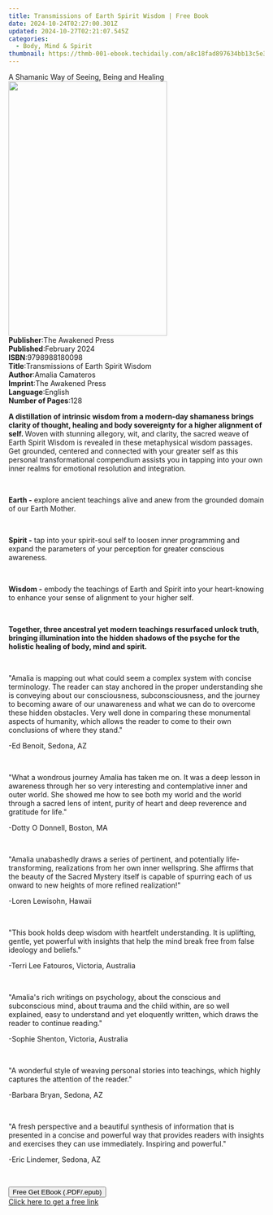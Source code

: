 ```yaml
---
title: Transmissions of Earth Spirit Wisdom | Free Book
date: 2024-10-24T02:27:00.301Z
updated: 2024-10-27T02:21:07.545Z
categories:
  - Body, Mind & Spirit
thumbnail: https://thmb-001-ebook.techidaily.com/a8c18fad897634bb13c5e371d93710e72876f60441e343d0f40b5b94f08047e1.jpg
---
```

<main id="book-container">
  <div class="flex flex-col">
    <div class="book-brief flex-1 py-6 px-4 sm:p-6 md:py-10 md:px-8">
      <!-- brief-->
      <div class="book-brief-main">
        A Shamanic Way of Seeing, Being and Healing
      </div>
    </div>
    <div
      class="book-meta-info flex-1 grid gap-4 col-start-1 col-end-3 row-start-1 sm:mb-6 sm:grid-cols-4 lg:gap-6 lg:col-start-2 lg:row-end-6 lg:row-span-6 lg:mb-0"
    >
      <div
        class="book-meta-info-left place-content-center mt-4 p-4 text-sm leading-6 col-start-2 col-span-2 dark:text-slate-400"
      >
        <img
          class="w-full h-500 object-cover rounded-lg sm:h-255 sm:col-span-2 lg:col-span-full"
          src="https://img-001-ebook.techidaily.com/38e63cc173681721aca1695a7be1830a190918886bb6fb2650f97308fa92fc25.jpg"
          alt=""
          width="312"
          height="500"
        />
      </div>
      <div
        class="book-meta-info-right mt-2 col-start-1 row-start-2 col-span-3 self-center"
      >
        <!-- meta data  -->
        <div class="flex flex-col px-4 md:px-8">
          <div class="flex-1">
            <strong>Publisher</strong>:<span class="px-2"
              >The Awakened Press</span
            >
          </div>
          <div class="flex-1">
            <strong>Published</strong>:<span class="px-2">February 2024</span>
          </div>
          <div class="flex-1">
            <strong>ISBN</strong>:<span class="px-2">9798988180098</span>
          </div>
          <div class="flex-1">
            <strong>Title</strong>:<span class="px-2"
              >Transmissions of Earth Spirit Wisdom</span
            >
          </div>
          <div class="flex-1">
            <strong>Author</strong>:<span class="px-2">Amalia Camateros</span>
          </div>
          <div class="flex-1">
            <strong>Imprint</strong>:<span class="px-2"
              >The Awakened Press</span
            >
          </div>
          <div class="flex-1">
            <strong>Language</strong>:<span class="px-2">English</span>
          </div>
          <div class="flex-1">
            <strong>Number of Pages</strong>:<span class="px-2">128</span>
          </div>
        </div>
      </div>
    </div>
    <div class="book-description flex-1 py-6 px-4 sm:p-6 md:py-10 md:px-8">
      <div class="book-description-main">
        <div accordion-content="" id="description">
          <p>
            <strong
              >A distillation of intrinsic wisdom from a modern-day shamaness
              brings clarity of thought, healing and body sovereignty for a
              higher alignment of self. </strong
            >Woven with stunning allegory, wit, and clarity, the sacred weave of
            Earth Spirit Wisdom is revealed in these metaphysical wisdom
            passages. Get grounded, centered and connected with your greater
            self as this personal transformational compendium assists you in
            tapping into your own inner realms for emotional resolution and
            integration.
          </p>
          <p><br /></p>
          <p>
            <strong>Earth -</strong> explore ancient teachings alive and anew
            from the grounded domain of our Earth Mother.
          </p>
          <p><br /></p>
          <p>
            <strong>Spirit -</strong> tap into your spirit-soul self to loosen
            inner programming and expand the parameters of your perception for
            greater conscious awareness.
          </p>
          <p><br /></p>
          <p>
            <strong>Wisdom -</strong> embody the teachings of Earth and Spirit
            into your heart-knowing to enhance your sense of alignment to your
            higher self.
          </p>
          <p><br /></p>
          <p>
            <strong
              >Together, three ancestral yet modern teachings resurfaced unlock
              truth, bringing illumination into the hidden shadows of the psyche
              for the holistic healing of body, mind and spirit.</strong
            >
          </p>
          <p><br /></p>
          <p class="ql-align-center">
            "Amalia is mapping out what could seem a complex system with concise
            terminology. The reader can stay anchored in the proper
            understanding she is conveying about our consciousness,
            subconsciousness, and the journey to becoming aware of our
            unawareness and what we can do to overcome these hidden obstacles.
            Very well done in comparing these monumental aspects of humanity,
            which allows the reader to come to their own conclusions of where
            they stand."
          </p>
          <p class="ql-align-center">-Ed Benoit, Sedona, AZ</p>
          <p><br /></p>
          <p class="ql-align-center">
            "What a wondrous journey Amalia has taken me on. It was a deep
            lesson in awareness through her so very interesting and
            contemplative inner and outer world. She showed me how to see both
            my world and the world through a sacred lens of intent, purity of
            heart and deep reverence and gratitude for life."
          </p>
          <p class="ql-align-center">-Dotty O Donnell, Boston, MA</p>
          <p><br /></p>
          <p class="ql-align-center">
            "Amalia unabashedly draws a series of pertinent, and potentially
            life-transforming, realizations from her own inner wellspring. She
            affirms that the beauty of the Sacred Mystery itself is capable of
            spurring each of us onward to new heights of more refined
            realization!"
          </p>
          <p class="ql-align-center">-Loren Lewisohn, Hawaii</p>
          <p><br /></p>
          <p class="ql-align-center">
            "This book holds deep wisdom with heartfelt understanding. It is
            uplifting, gentle, yet powerful with insights that help the mind
            break free from false ideology and beliefs."
          </p>
          <p class="ql-align-center">
            -Terri Lee Fatouros, Victoria, Australia
          </p>
          <p><br /></p>
          <p class="ql-align-center">
            "Amalia's rich writings on psychology, about the conscious and
            subconscious mind, about trauma and the child within, are so well
            explained, easy to understand and yet eloquently written, which
            draws the reader to continue reading."
          </p>
          <p class="ql-align-center">-Sophie Shenton, Victoria, Australia</p>
          <p><br /></p>
          <p class="ql-align-center">
            "A wonderful style of weaving personal stories into teachings, which
            highly captures the attention of the reader."
          </p>
          <p class="ql-align-center">-Barbara Bryan, Sedona, AZ</p>
          <p><br /></p>
          <p class="ql-align-center">
            "A fresh perspective and a beautiful synthesis of information that
            is presented in a concise and powerful way that provides readers
            with insights and exercises they can use immediately. Inspiring and
            powerful."
          </p>
          <p class="ql-align-center">-Eric Lindemer, Sedona, AZ</p>
          <p><br /></p>
        </div>
        <div class="accordion-fader"></div>
      </div>
    </div>
    <div class="book-excerpts flex-1 py-6 px-4 sm:p-6 md:py-10 md:px-8"></div>
    <div
      class="book-about-author flex-1 py-6 px-4 sm:p-6 md:py-10 md:px-8"
    ></div>
    <div class="book-free-get flex-1 py-6 px-4 sm:p-6 md:py-10 md:px-8">
      <button
        id="btn-free-get"
        class="bg-blue-500 hover:bg-blue-700 text-white font-bold py-2 px-4 rounded"
      >
        Free Get EBook (.PDF/.epub)
      </button>
      <div id="countdown-display" class="px-2 text-lg mt-2"></div>
      <a
        id="free-link"
        class="hidden bg-blue-500 hover:bg-blue-700 text-white font-bold py-2 px-4 rounded"
        href="https://www.ebooks.com/en-us/book/211235501/transmissions-of-earth-spirit-wisdom/amalia-camateros/"
        target="_blank"
        >Click here to get a free link</a
      >
    </div>
    <script>
      let countdownTime = 0;
      let countdownInterval = null;
      document
        .getElementById('btn-free-get')
        .addEventListener('click', startCountdown);
      function startCountdown() {
        countdownTime = new Date().getTime() + 60000 * 3;
        countdownInterval = setInterval(updateCountdown, 1000);
        document.getElementById('btn-free-get').disabled = true;
        document
          .getElementById('btn-free-get')
          .classList.add('bg-gray-500', 'cursor-not-allowed');
      }
      function updateCountdown() {
        let currentTime = new Date().getTime();
        let timeLeft = countdownTime - currentTime;
        let secondsLeft = Math.floor(timeLeft / 1000);
        document.getElementById('countdown-display').innerHTML =
          `Remaining time: ${secondsLeft} seconds.`;
        if (secondsLeft <= 0) {
          clearInterval(countdownInterval);
          document.getElementById('btn-free-get').classList.add('hidden');
          document.getElementById('free-link').classList.remove('hidden');
          document.getElementById('countdown-display').innerHTML = '';
        }
      }
    </script>
  </div>
</main>

<ins class="adsbygoogle"
      style="display:block"
      data-ad-client="ca-pub-7571918770474297"
      data-ad-slot="8358498916"
      data-ad-format="auto"
      data-full-width-responsive="true"></ins>
    
